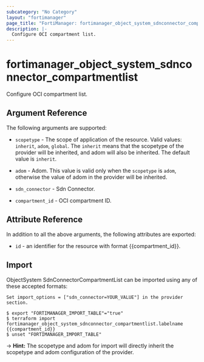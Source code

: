 ```yaml
---
subcategory: "No Category"
layout: "fortimanager"
page_title: "FortiManager: fortimanager_object_system_sdnconnector_compartmentlist"
description: |-
  Configure OCI compartment list.
---
```


# fortimanager_object_system_sdnconnector_compartmentlist
Configure OCI compartment list.

## Argument Reference


The following arguments are supported:

* `scopetype` - The scope of application of the resource. Valid values: `inherit`, `adom`, `global`. The `inherit` means that the scopetype of the provider will be inherited, and adom will also be inherited. The default value is `inherit`.
* `adom` - Adom. This value is valid only when the `scopetype` is `adom`, otherwise the value of adom in the provider will be inherited.
* `sdn_connector` - Sdn Connector.

* `compartment_id` - OCI compartment ID.


## Attribute Reference

In addition to all the above arguments, the following attributes are exported:
* `id` - an identifier for the resource with format {{compartment_id}}.

## Import

ObjectSystem SdnConnectorCompartmentList can be imported using any of these accepted formats:
```
Set import_options = ["sdn_connector=YOUR_VALUE"] in the provider section.

$ export "FORTIMANAGER_IMPORT_TABLE"="true"
$ terraform import fortimanager_object_system_sdnconnector_compartmentlist.labelname {{compartment_id}}
$ unset "FORTIMANAGER_IMPORT_TABLE"
```
-> **Hint:** The scopetype and adom for import will directly inherit the scopetype and adom configuration of the provider.

